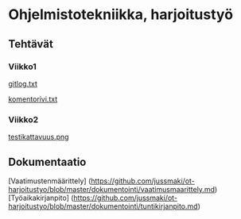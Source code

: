 # Ohjelmistotekniikka, harjoitustyö

## Tehtävät

### Viikko1

[gitlog.txt](https://github.com/jussmaki/ot-harjoitustyo/blob/master/laskarit/viikko1/gitlog.txt)

[komentorivi.txt](https://github.com/jussmaki/ot-harjoitustyo/blob/master/laskarit/viikko1/komentorivi.txt)

### Viikko2

[testikattavuus.png](https://github.com/jussmaki/ot-harjoitustyo/blob/master/laskarit/viikko2/testikattavuus.png)

## Dokumentaatio
[Vaatimustenmäärittely] (https://github.com/jussmaki/ot-harjoitustyo/blob/master/dokumentointi/vaatimusmaarittely.md)
[Työaikakirjanpito] (https://github.com/jussmaki/ot-harjoitustyo/blob/master/dokumentointi/tuntikirjanpito.md)
